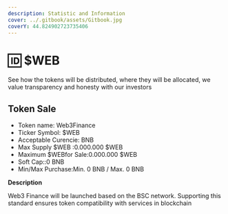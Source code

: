 ```yaml
---
description: Statistic and Information
cover: ../.gitbook/assets/Gitbook.jpg
coverY: 44.824902723735406
---
```


# 🆔 $WEB

See how the tokens will be distributed, where they will be allocated, we value transparency and honesty with our investors

## Token Sale

* Token name: Web3Finance
* Ticker Symbol: $WEB
* Acceptable Curencie: BNB
* Max Supply $WEB :0.000.000 $WEB
* Maximum $WEBfor Sale:0.000.000 $WEB
* Soft Cap::0 BNB
* Min/Max Purchase:Min. 0 BNB / Max. 0 BNB

**Description**

Web3 Finance will be launched based on the BSC network. Supporting this standard ensures token compatibility with services in blockchain
